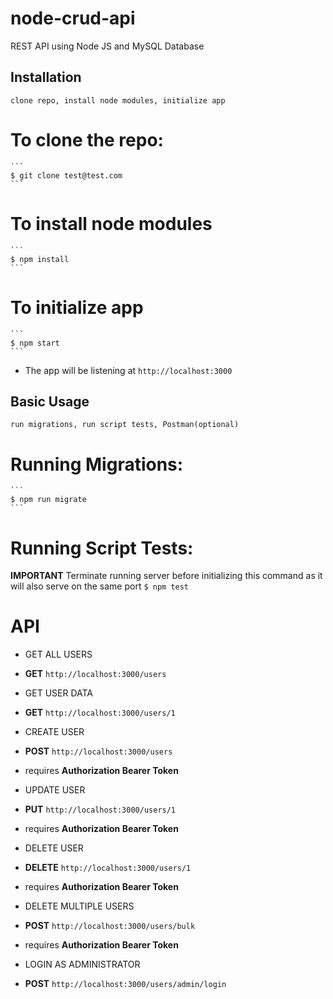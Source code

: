 # node-crud-api
REST API using Node JS and MySQL Database


## Installation

	clone repo, install node modules, initialize app

# To clone the repo:
	```
	$ git clone test@test.com
	```
# To install node modules
	```
	$ npm install
	```
# To initialize app
	```
 	$ npm start
	```

- The app will be listening at `http://localhost:3000`


## Basic Usage

	run migrations, run script tests, Postman(optional)


# Running Migrations:
	```
	$ npm run migrate
	```

# Running Script Tests:

**IMPORTANT** Terminate running server before initializing this command as it will also serve on the same port
	```
	$ npm test
	```



# API

 - GET ALL USERS
 - **GET** `http://localhost:3000/users`
 
 - GET USER DATA
 - **GET** `http://localhost:3000/users/1`

  - CREATE USER
  - **POST** `http://localhost:3000/users`
  - requires **Authorization Bearer Token**

  - UPDATE USER
  - **PUT** `http://localhost:3000/users/1`
  - requires **Authorization Bearer Token**

  - DELETE USER
  - **DELETE** `http://localhost:3000/users/1`
  - requires **Authorization Bearer Token**

  - DELETE MULTIPLE USERS
  - **POST** `http://localhost:3000/users/bulk`
  - requires **Authorization Bearer Token**

  - LOGIN AS ADMINISTRATOR
  - **POST** `http://localhost:3000/users/admin/login`
